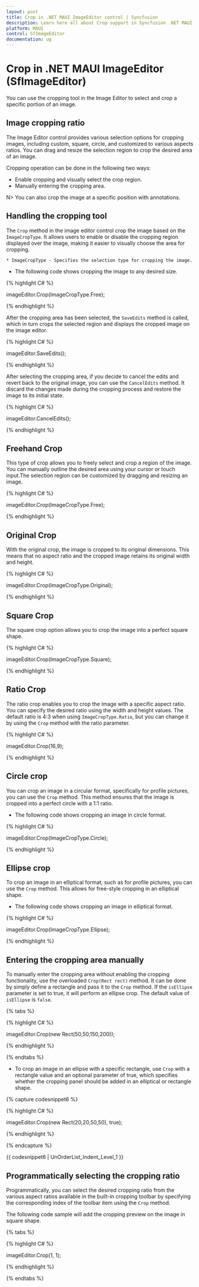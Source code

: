 ```yaml
---
layout: post
title: Crop in .NET MAUI ImageEditor control | Syncfusion
description: Learn here all about Crop support in Syncfusion .NET MAUI ImageEditor (SfImageEditor) control and more.
platform: MAUI
control: SfImageEditor
documentation: ug
---
```


# Crop in .NET MAUI ImageEditor (SfImageEditor)

You can use the cropping tool in the Image Editor to select and crop a specific portion of an image.

## Image cropping ratio

The Image Editor control provides various selection options for cropping images, including custom, square, circle, and customized to various aspects ratios. You can drag and resize the selection region to crop the desired area of an image.

Cropping operation can be done in the following two ways:

* Enable cropping and visually select the crop region.
* Manually entering the cropping area.

N> You can also crop the image at a specific position with annotations. 

## Handling the cropping tool

The `Crop` method in the image editor control crop the image based on the `ImageCropType`. It allows users to enable or disable the cropping region displayed over the image, making it easier to visually choose the area for cropping.

    * ImageCropType - Specifies the selection type for cropping the image.

* The following code shows cropping the image to any desired size.

{% highlight C# %}

imageEditor.Crop(ImageCropType.Free);

{% endhighlight %}

After the cropping area has been selected, the `SaveEdits` method is called, which in turn crops the selected region and displays the cropped image on the image editor.

{% highlight C# %}

imageEditor.SaveEdits();

{% endhighlight %}

After selecting the cropping area, if you decide to cancel the edits and revert back to the original image, you can use the `CancelEdits` method. It discard the changes made during the cropping process and restore the image to its initial state.

{% highlight C# %}

imageEditor.CancelEdits();

{% endhighlight %}

## Freehand Crop

This type of crop allows you to freely select and crop a region of the image. You can manually outline the desired area using your cursor or touch input.The selection region can be customized by dragging and resizing an image.

{% highlight C# %}

imageEditor.Crop(ImageCropType.Free);

{% endhighlight %}

## Original Crop

With the original crop, the image is cropped to its original dimensions. This means that no aspect ratio and the cropped image retains its original width and height.

{% highlight C# %}

imageEditor.Crop(ImageCropType.Original);

{% endhighlight %}

## Square Crop

The square crop option allows you to crop the image into a perfect square shape.

{% highlight C# %}

imageEditor.Crop(ImageCropType.Square);

{% endhighlight %}

## Ratio Crop

The ratio crop enables you to crop the image with a specific aspect ratio. You can specify the desired ratio using the width and height values. The default ratio is 4:3 when using `ImageCropType.Ratio`, but you can change it by using the `Crop` method with the ratio parameter.  

{% highlight C# %}

imageEditor.Crop(16,9);

{% endhighlight %}

## Circle crop

You can crop an image in a circular format, specifically for profile pictures, you can use the `Crop` method. This method ensures that the image is cropped into a perfect circle with a 1:1 ratio.

* The following code shows cropping an image in circle format.

{% highlight C# %}

imageEditor.Crop(ImageCropType.Circle);

{% endhighlight %}

## Ellipse crop

To crop an image in an elliptical format, such as for profile pictures, you can use the `Crop` method. This allows for free-style cropping in an elliptical shape.

 * The following code shows cropping an image in elliptical format.

{% highlight C# %}

imageEditor.Crop(ImageCropType.Ellipse);

{% endhighlight %}

## Entering the cropping area manually

To manually enter the cropping area without enabling the cropping functionality, use the overloaded `Crop(Rect rect)` method. It can be done by simply define a rectangle and pass it to the `Crop` method. If the `isEllipse` parameter is set to true, it will perform an ellipse crop. The default value of `isEllipse` is `false`.

{% tabs %}

{% highlight C# %}

imageEditor.Crop(new Rect(50,50,150,200));

{% endhighlight %}

{% endtabs %}

* To crop an image in an ellipse with a specific rectangle, use `Crop` with a rectangle value and an optional parameter of true, which specifies whether the cropping panel should be added in an elliptical or rectangle shape.

{% capture codesnippet6 %}

{% highlight C# %}

imageEditor.Crop(new Rect(20,20,50,50), true);   

{% endhighlight %} 

{% endcapture %}

{{ codesnippet6 | UnOrderList_Indent_Level_1 }}

## Programmatically selecting the cropping ratio

Programmatically, you can select the desired cropping ratio from the various aspect ratios available in the built-in cropping toolbar by specifying the corresponding index of the toolbar item using the `Crop` method.

The following code sample will add the cropping preview on the image in square shape.

{% tabs %}

{% highlight C# %}

 imageEditor.Crop(1, 1);

{% endhighlight %}

{% endtabs %}